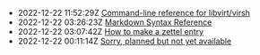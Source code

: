* 2022-12-22 11:52:29Z [Command-line reference for libvirt/virsh](../3)
* 2022-12-22 03:26:23Z [Markdown Syntax Reference](../2)
* 2022-12-22 03:07:42Z [How to make a zettel entry](../1)
* 2022-12-22 00:11:14Z [Sorry, planned but not yet available](../0)
